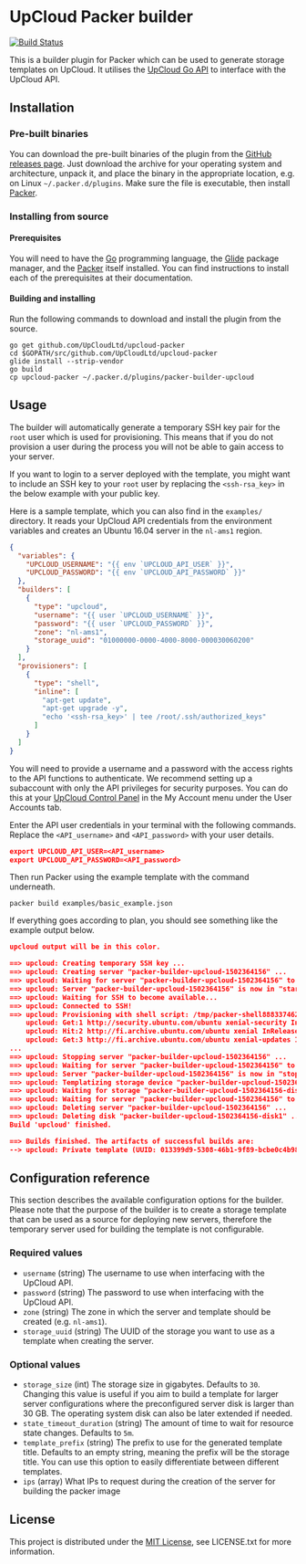 # UpCloud Packer builder

[![Build Status](https://travis-ci.org/UpCloudLtd/upcloud-packer.svg?branch=master)](https://travis-ci.org/UpCloudLtd/upcloud-packer)

This is a builder plugin for Packer which can be used to generate storage templates on UpCloud. It utilises the [UpCloud Go API](https://github.com/UpCloudLtd/upcloud-go-api) to interface with the UpCloud API.

## Installation

### Pre-built binaries

You can download the pre-built binaries of the plugin from the [GitHub releases page](https://github.com/UpCloudLtd/upcloud-packer/releases). Just download the archive for your operating system and architecture, unpack it, and place the binary in the appropriate location, e.g. on Linux `~/.packer.d/plugins`. Make sure the file is executable, then install [Packer](https://www.packer.io/).

### Installing from source

#### Prerequisites

You will need to have the [Go](https://golang.org/) programming language, the [Glide](https://github.com/Masterminds/glide) package manager, and the [Packer](https://www.packer.io/) itself installed. You can find instructions to install each of the prerequisites at their documentation.

#### Building and installing

Run the following commands to download and install the plugin from the source.

```
go get github.com/UpCloudLtd/upcloud-packer
cd $GOPATH/src/github.com/UpCloudLtd/upcloud-packer
glide install --strip-vendor
go build
cp upcloud-packer ~/.packer.d/plugins/packer-builder-upcloud
```

## Usage

The builder will automatically generate a temporary SSH key pair for the `root` user which is used for provisioning. This means that if you do not provision a user during the process you will not be able to gain access to your server.

If you want to login to a server deployed with the template, you might want to include an SSH key to your `root` user by replacing the `<ssh-rsa_key>` in the below example with your public key.

Here is a sample template, which you can also find in the `examples/` directory. It reads your UpCloud API credentials from the environment variables and creates an Ubuntu 16.04 server in the `nl-ams1` region.

```json
{
  "variables": {
    "UPCLOUD_USERNAME": "{{ env `UPCLOUD_API_USER` }}",
    "UPCLOUD_PASSWORD": "{{ env `UPCLOUD_API_PASSWORD` }}"
  },
  "builders": [
    {
      "type": "upcloud",
      "username": "{{ user `UPCLOUD_USERNAME` }}",
      "password": "{{ user `UPCLOUD_PASSWORD` }}",
      "zone": "nl-ams1",
      "storage_uuid": "01000000-0000-4000-8000-000030060200"
    }
  ],
  "provisioners": [
    {
      "type": "shell",
      "inline": [
        "apt-get update",
        "apt-get upgrade -y",
        "echo '<ssh-rsa_key>' | tee /root/.ssh/authorized_keys"
      ]
    }
  ]
}
```

You will need to provide a username and a password with the access rights to the API functions to authenticate. We recommend setting up a subaccount with only the API privileges for security purposes. You can do this at your [UpCloud Control Panel](https://my.upcloud.com/account) in the My Account menu under the User Accounts tab.

Enter the API user credentials in your terminal with the following commands. Replace the `<API_username>` and `<API_password>` with your user details.

```json
export UPCLOUD_API_USER=<API_username>
export UPCLOUD_API_PASSWORD=<API_password>
```
Then run Packer using the example template with the command underneath.
```
packer build examples/basic_example.json
```
If everything goes according to plan, you should see something like the example output below.

```json
upcloud output will be in this color.

==> upcloud: Creating temporary SSH key ...
==> upcloud: Creating server "packer-builder-upcloud-1502364156" ...
==> upcloud: Waiting for server "packer-builder-upcloud-1502364156" to enter the "started" state ...
==> upcloud: Server "packer-builder-upcloud-1502364156" is now in "started" state
==> upcloud: Waiting for SSH to become available...
==> upcloud: Connected to SSH!
==> upcloud: Provisioning with shell script: /tmp/packer-shell888337462
	upcloud: Get:1 http://security.ubuntu.com/ubuntu xenial-security InRelease [102 kB]
    upcloud: Hit:2 http://fi.archive.ubuntu.com/ubuntu xenial InRelease
    upcloud: Get:3 http://fi.archive.ubuntu.com/ubuntu xenial-updates InRelease [102 kB]
...
==> upcloud: Stopping server "packer-builder-upcloud-1502364156" ...
==> upcloud: Waiting for server "packer-builder-upcloud-1502364156" to enter the "stopped" state ...
==> upcloud: Server "packer-builder-upcloud-1502364156" is now in "stopped" state
==> upcloud: Templatizing storage device "packer-builder-upcloud-1502364156-disk1" ...
==> upcloud: Waiting for storage "packer-builder-upcloud-1502364156-disk1-template-1502364398" to enter the "online" state
==> upcloud: Waiting for server "packer-builder-upcloud-1502364156" to exit the "maintenance" state ...
==> upcloud: Deleting server "packer-builder-upcloud-1502364156" ...
==> upcloud: Deleting disk "packer-builder-upcloud-1502364156-disk1" ...
Build 'upcloud' finished.

==> Builds finished. The artifacts of successful builds are:
--> upcloud: Private template (UUID: 013399d9-5308-46b1-9f89-bcbe0c4b983d, Title: packer-builder-upcloud-1502364156-disk1-template-1502364398, Zone: nl-ams1)
```

## Configuration reference

This section describes the available configuration options for the builder. Please note that the purpose of the builder is to create a storage template that can be used as a source for deploying new servers, therefore the temporary server used for building the template is not configurable.

### Required values

* `username` (string) The username to use when interfacing with the UpCloud API.
* `password` (string) The password to use when interfacing with the UpCloud API.
* `zone` (string) The zone in which the server and template should be created (e.g. `nl-ams1`).
* `storage_uuid` (string) The UUID of the storage you want to use as a template when creating the server.

### Optional values

* `storage_size` (int) The storage size in gigabytes. Defaults to `30`. Changing this value is useful if you aim to build a template for larger server configurations where the preconfigured server disk is larger than 30 GB. The operating system disk can also be later extended if needed.
* `state_timeout_duration` (string) The amount of time to wait for resource state changes. Defaults to `5m`.
* `template_prefix` (string) The prefix to use for the generated template title. Defaults to an empty string, meaning the prefix will be the storage title. You can use this option to easily differentiate between different templates.
* `ips` (array) What IPs to request during the creation of the server for building the packer image

## License

This project is distributed under the [MIT License](https://opensource.org/licenses/MIT), see LICENSE.txt for more information.